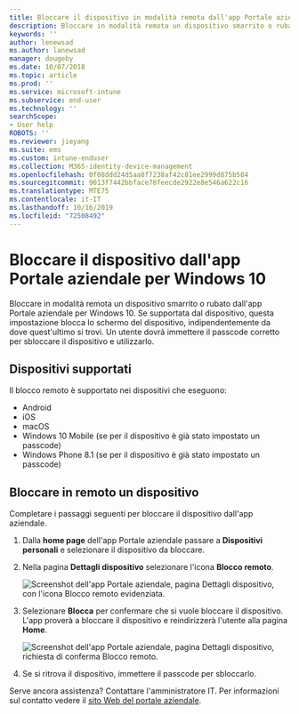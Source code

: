 ```yaml
---
title: Bloccare il dispositivo in modalità remota dall'app Portale aziendale di Intune
description: Bloccare in modalità remota un dispositivo smarrito o rubato dall'app Portale aziendale per Windows 10
keywords: ''
author: lenewsad
ms.author: lanewsad
manager: dougeby
ms.date: 10/07/2018
ms.topic: article
ms.prod: ''
ms.service: microsoft-intune
ms.subservice: end-user
ms.technology: ''
searchScope:
- User help
ROBOTS: ''
ms.reviewer: jieyang
ms.suite: ems
ms.custom: intune-enduser
ms.collection: M365-identity-device-management
ms.openlocfilehash: 0f08ddd24d5aa8f7238af42c81ee2999d875b584
ms.sourcegitcommit: 9013f7442bbface78feecde2922e8e546a622c16
ms.translationtype: MTE75
ms.contentlocale: it-IT
ms.lasthandoff: 10/16/2019
ms.locfileid: "72508492"
---
```

# <a name="lock-your-device-from-the-company-portal-app-for-windows-10"></a>Bloccare il dispositivo dall'app Portale aziendale per Windows 10

Bloccare in modalità remota un dispositivo smarrito o rubato dall'app Portale aziendale per Windows 10. Se supportata dal dispositivo, questa impostazione blocca lo schermo del dispositivo, indipendentemente da dove quest'ultimo si trovi. Un utente dovrà immettere il passcode corretto per sbloccare il dispositivo e utilizzarlo.

## <a name="supported-devices"></a>Dispositivi supportati

Il blocco remoto è supportato nei dispositivi che eseguono:  

* Android
* iOS
* macOS
* Windows 10 Mobile (se per il dispositivo è già stato impostato un passcode)
* Windows Phone 8.1 (se per il dispositivo è già stato impostato un passcode) 
  
## <a name="remote-lock-device"></a>Bloccare in remoto un dispositivo
Completare i passaggi seguenti per bloccare il dispositivo dall'app aziendale.  

1. Dalla **home page** dell'app Portale aziendale passare a **Dispositivi personali** e selezionare il dispositivo da bloccare.

2. Nella pagina **Dettagli dispositivo** selezionare l'icona **Blocco remoto**.  


   ![Screenshot dell'app Portale aziendale, pagina Dettagli dispositivo, con l'icona Blocco remoto evidenziata.](./media/1804_remote_lock_Windows_CPapp_05.png)  

3. Selezionare **Blocca** per confermare che si vuole bloccare il dispositivo. L'app proverà a bloccare il dispositivo e reindirizzerà l'utente alla pagina **Home**.  


   ![Screenshot dell'app Portale aziendale, pagina Dettagli dispositivo, richiesta di conferma Blocco remoto.](./media/1804_remote_lock_Windows_CPapp_06.png)  

4. Se si ritrova il dispositivo, immettere il passcode per sbloccarlo.  

Serve ancora assistenza? Contattare l'amministratore IT. Per informazioni sul contatto vedere il [sito Web del portale aziendale](https://go.microsoft.com/fwlink/?linkid=2010980).
